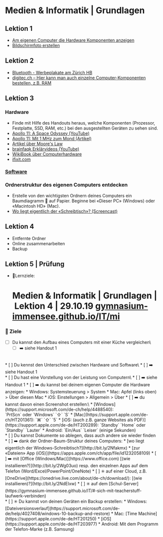 # Medien & Informatik | Grundlagen

## Lektion 1
* [Am eigenen Computer die Hardware Komponenten anzeigen](https://gymnasium-immensee.github.io/IT/#-am-eigenen-computer-diehardware-komponenten-anzeigen)
* [Bildschirmfoto erstellen](https://gymnasium-immensee.github.io/IT/#-bildschirmfoto-video-erstellen)

## Lektion 2
* [Bluetooth - Werbeplakate am Zürich HB](https://www.tagesanzeiger.ch/zuerich/stadt/swisscom-lueftet-geheimnis-um-schwarze-boxen-am-hb-zuerich/story/29988994)
* [digitec.ch – Hier kann man auch einzelne Computer-Komponenten bestellen, z.B. RAM](https://www.digitec.ch/)

## Lektion 3
### Hardware
* Finde mit Hilfe des Handouts heraus, welche Komponenten (Prozessor, Festplatte, SSD, RAM, etc.) bei den ausgestellten Geräten zu sehen sind.
* [Apollo 11: A Space Odyssey (YouTube)](https://www.youtube.com/watch?v=yDm5RVzUlGk)
* [Apollo 11: Mit 1 MHz zum Mond (Artikel)](https://www.pctipp.ch/news/gesellschaft/artikel/apollo-11-mit-1-mhz-zum-mond-80567/)
* [Artikel über Moore's Law](https://www.spiegel.de/netzwelt/web/moore-s-law-die-goldene-regel-der-chiphersteller-broeckelt-a-1083468.html)
* [brainfaqk Erklärvideos (YouTube)](https://www.youtube.com/playlist?list=PL6DU7YsYvRpA31RgBg1MUTf2EuVtmAF-E&app=desktop)
* [WikiBook über Computerhardware](https://de.m.wikibooks.org/wiki/Computerhardware_f%C3%BCr_Anf%C3%A4nger)
* [ifixit.com](https://www.ifixit.com)

### [Software](https://gymnasium-immensee.github.io/IT/#-praktische-software)

### Ordnerstruktur des eigenen Computers entdecken
* Erstelle von den wichtigsten Ordnern deines Computers ein Baumdiagramm 🌳 auf Papier. Beginne bei «Dieser PC» (Windows) oder «Macintosh HD» (Mac).
* [Wo liegt eigentlich der «Schreibtisch»? (Screencast)](http://bit.ly/2Nfakmx)

## Lektion 4
* Entfernte Ordner
* Online zusammenarbeiten 
* Backup

## Lektion 5 | Prüfung
* 🎯Lernziele:
  # Medien & Informatik | Grundlagen | Lektion 4 | 29.10.19 [gymnasium-immensee.github.io/IT/mi](https://gymnasium-immensee.github.io/IT/mi)

### 🎯 Ziele
* [ ] Du kannst den Aufbau eines Computers mit einer Küche vergleichen\
	* [ ] ➡️ siehe Handout 1
<br>
* [ ] Du kennst den Unterschied zwischen Hardware und Software\
	* [ ] ➡️ siehe Handout 1
<br>
* [ ] Du hast eine Vorstellung von der Leistung von Computern\
	* [ ] ➡️ siehe Handout 1
	* [ ] ➡️ du kannst bei deinem eigenen Computer die Hardware anzeigen:
		* Windows: Systemsteuerung > System
		* Mac: Apfel (links oben) > Über diesen Mac 
		* iOS: Einstellungen > Allgemein > Über
	* [ ] ➡️ du kannst davon einen Screenshot erstellen:\
		* [Windows](https://support.microsoft.com/de-ch/help/4488540): `PrtScn` oder `Windows` `⇧` `S`
		* [Mac](https://support.apple.com/de-ch/HT201361): `⌘` `⇧` `5` 
		* [iOS: (auch z.B. ganze Websites als PDF)](https://support.apple.com/de-de/HT200289): `Standby` `Home` oder `Standby` `Lauter`
		* Android: `Ein/Aus` `Leiser` (einige Sekunden)
<br>
* [ ] Du kannst Dokumente so ablegen, dass auch andere sie wieder finden
	* [ ] ➡️ dank der Ordner-Baum-Struktur deines Computers:
		* [wo liegt eigentlich der Windows-Schreibtisch?](http://bit.ly/2Nfakmx)
		* [zur «Dateien» App (iOS)](https://apps.apple.com/ch/app/file/id1232058109)
	* [ ] ➡️ mit [Office (Windows/Mac)](https://www.office.com) [(wie installieren?)](http://bit.ly/2Wg03uo) resp. den einzelnen Apps auf dem Telefon (Word/Excel/PowerPoint/OneNote)
	* [ ] ✳️ auf einer Cloud, z.B. [OneDrive](https://onedrive.live.com/about/de-ch/download/): [(wie installieren)?](http://bit.ly/2NdEIxw)
	* [ ] ✳️ auf dem [Schul-Server](https://gymnasium-immensee.github.io/IT/#-sich-mit-teacherstuff-laufwerk-verbinden)
<br>
* [ ] ✳️ Du kannst von deinen Geräten ein Backup erstellen:
	* Windows: [Dateiversionsverlauf](https://support.microsoft.com/de-de/help/4027408/windows-10-backup-and-restore)
	* Mac: [Time Machine](https://support.apple.com/de-de/HT201250)
	* [iOS](https://support.apple.com/de-de/HT203977)
	* Android: Mit dem Programm der Telefon-Marke (z.B. Samsung)